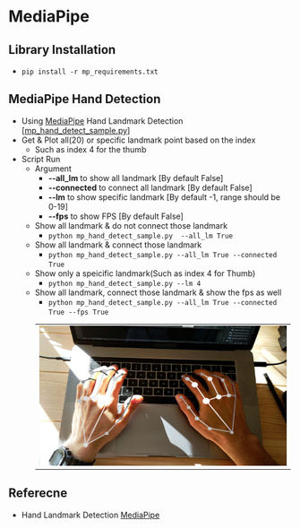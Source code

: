 # MediaPipe

## Library Installation
- `pip install -r mp_requirements.txt`

## **MediaPipe Hand** Detection
- Using [MediaPipe](https://google.github.io/mediapipe/solutions/hands) Hand Landmark Detection [[mp_hand_detect_sample.py](mp_hand_detect_sample.py)]
- Get & Plot all(20) or specific landmark point based on the index
  - Such as index 4 for the thumb
- Script Run
  - Argument
    - **--all_lm** to show all landmark [By default False]
    - **--connected** to connect all landmark [By default False]
    - **--lm** to show specific landmark [By default -1, range should be 0-19]
    - **--fps** to show FPS [By default False]
  - Show all landmark & do not connect those landmark
    - `python mp_hand_detect_sample.py  --all_lm True`
  - Show all landmark & connect those landmark  
    - `python mp_hand_detect_sample.py --all_lm True --connected True`
  - Show only a speicific landmark(Such as index 4 for Thumb)
    - `python mp_hand_detect_sample.py --lm 4`
  - Show all landmark, connect those landmark & show the fps as well
    - `python mp_hand_detect_sample.py --all_lm True --connected True --fps True`
    <table>
        <tr align='center'>
        <td><img src="static/demo_hand_tracking.jpg" alt="demo_hand_tracking.jpg" width="470" height="250"/></td>
        </tr>
    </table>
## Referecne
- Hand Landmark Detection [MediaPipe](https://google.github.io/mediapipe/solutions/hands)